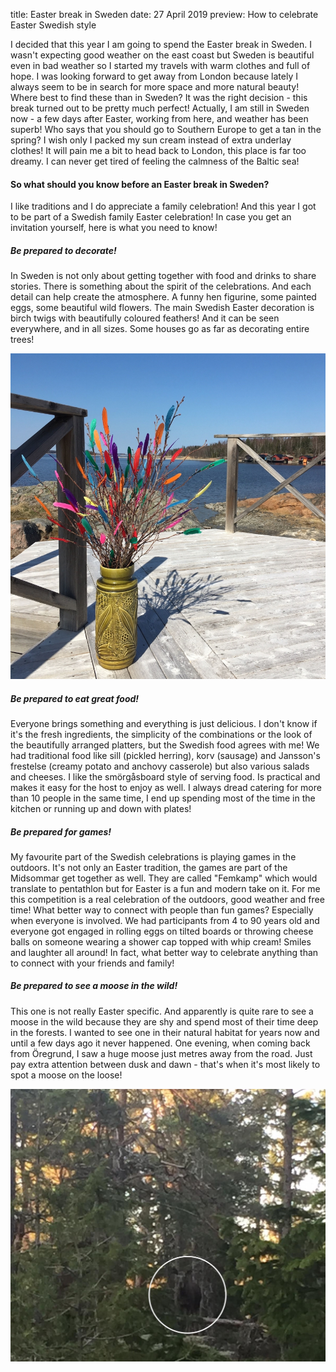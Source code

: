 title: Easter break in Sweden
date: 27 April 2019
preview: How to celebrate Easter Swedish style

I decided that this year I am going to spend the Easter break in Sweden. I wasn't expecting good weather on the east coast 
but Sweden is beautiful even in bad weather so I started my travels with warm clothes and full of hope. 
I was looking forward to get away from London because lately I always seem to be in search for more space and more natural beauty!
Where best to find these than in Sweden? It was the right decision - this break turned out to be pretty much perfect! 
Actually, I am still in Sweden now - a few days after Easter, working from here, and weather has been superb! 
Who says that you should go to Southern Europe to get a tan in the spring? I wish only I packed my sun cream instead of 
extra underlay clothes! It will pain me a bit to head back to London, this place is far too dreamy. I can never get 
tired of feeling the calmness of the Baltic sea!

#### So what should you know before an Easter break in Sweden? 
I like traditions and I do appreciate a family celebration! 
And this year I got to be part of a Swedish family Easter celebration! In case you get an invitation yourself, 
here is what you need to know!  

#####  Be prepared to decorate!
In Sweden is not only about getting together with food and drinks to share stories. There is something about the spirit of 
the celebrations. And each detail can help create the atmosphere. A funny hen figurine, some painted eggs, some beautiful wild flowers. 
The main Swedish Easter decoration is birch twigs with beautifully coloured feathers! And it can be seen everywhere, and in all sizes. 
Some houses go as far as decorating entire trees!

![Easter Decoration](/static/img/easter-decoration.jpg)

#####  Be prepared to eat great food!
Everyone brings something and everything is just delicious. I don't know if it's the fresh ingredients, 
the simplicity of the combinations or the look of the beautifully arranged platters, but the Swedish food agrees with me!
We had traditional food like sill (pickled herring), korv (sausage) and Jansson's frestelse (creamy potato and anchovy casserole)
but also various salads and cheeses. I like the smörgåsboard style of serving food.
Is practical and makes it easy for the host to enjoy as well. 
I always dread catering for more than 10 people in the same time, I end up spending most of the time in the kitchen or running up and down with plates!

#####  Be prepared for games!
My favourite part of the Swedish celebrations is playing games in the outdoors. It's not only an Easter tradition, the games are
part of the Midsommar get together as well. They are called "Femkamp" which would translate to pentathlon but for Easter is a fun and modern take on it. 
For me this competition is a real celebration of the outdoors, good weather and free time! What better way to connect with people 
than fun games? Especially when everyone is involved. We had participants from 4 to 90 years old and everyone got engaged 
in rolling eggs on tilted boards or throwing cheese balls on someone wearing a shower cap topped with whip cream! 
Smiles and laughter all around! In fact, what better way to celebrate anything than to connect with your friends and family!

#####  Be prepared to see a moose in the wild!
This one is not really Easter specific. And apparently is quite rare to see a moose in the wild because they are shy 
and spend most of their time deep in the forests. I wanted to see one in their natural habitat for years now and until a few days ago it never happened.
One evening, when coming back from Öregrund, I saw a huge moose just metres away from the road. 
Just pay extra attention between dusk and dawn - that's when it's most likely to spot a moose on the loose!

![Mooooose](/static/img/moose.jpg)